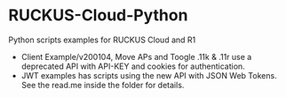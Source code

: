 # RUCKUS-Cloud-Python
Python scripts examples for RUCKUS Cloud and R1
- Client Example/v200104, Move APs and Toogle .11k & .11r use a deprecated API with API-KEY and cookies for authentication.
- JWT examples has scripts using the new API with JSON Web Tokens. See the read.me inside the folder for details.
